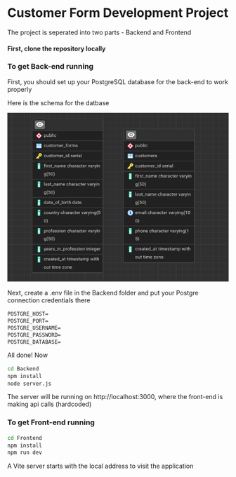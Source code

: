 # Customer Form Development Project

The project is seperated into two parts - Backend and Frontend 

#### First, clone the repository locally


### To get Back-end running

First, you should set up your PostgreSQL database for the back-end to work properly

Here is the schema for the datbase

![Tux, the Linux mascot](./database_schema.png)

Next, create a .env file in the Backend folder and put your Postgre connection credentials there

```
POSTGRE_HOST=
POSTGRE_PORT=
POSTGRE_USERNAME=
POSTGRE_PASSWORD=
POSTGRE_DATABASE=
```

All done! Now

```bash
cd Backend
npm install
node server.js
```

The server will be running on http://localhost:3000, where the front-end is making api calls (hardcoded)

### To get Front-end running

```bash
cd Frontend
npm install
npm run dev
```

A Vite server starts with the local address to visit the application
